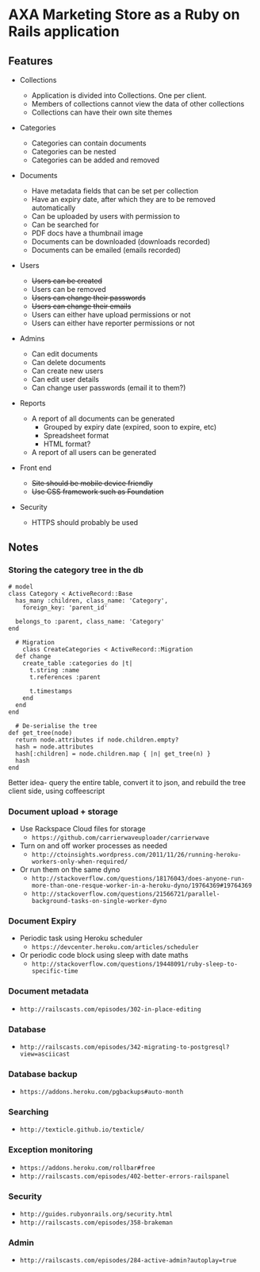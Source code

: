 # AXA Marketing Store as a Ruby on Rails application

## Features

* Collections
  * Application is divided into Collections. One per client.
  * Members of collections cannot view the data of other collections
  * Collections can have their own site themes

* Categories
  * Categories can contain documents
  * Categories can be nested
  * Categories can be added and removed

* Documents
  * Have metadata fields that can be set per collection
  * Have an expiry date, after which they are to be removed automatically
  * Can be uploaded by users with permission to
  * Can be searched for
  * PDF docs have a thumbnail image
  * Documents can be downloaded (downloads recorded)
  * Documents can be emailed (emails recorded)

* Users
  * ~~Users can be created~~
  * Users can be removed
  * ~~Users can change their passwords~~
  * ~~Users can change their emails~~
  * Users can either have upload permissions or not
  * Users can either have reporter permissions or not

* Admins
  * Can edit documents
  * Can delete documents
  * Can create new users
  * Can edit user details
  * Can change user passwords (email it to them?)

* Reports
  * A report of all documents can be generated
    * Grouped by expiry date (expired, soon to expire, etc)
    * Spreadsheet format
    * HTML format?
  * A report of all users can be generated

* Front end
  * ~~Site should be mobile device friendly~~
  * ~~Use CSS framework such as Foundation~~

* Security
  * HTTPS should probably be used

## Notes

### Storing the category tree in the db

    # model
    class Category < ActiveRecord::Base
      has_many :children, class_name: 'Category',
        foreign_key: 'parent_id'

      belongs_to :parent, class_name: 'Category'
    end

      # Migration
        class CreateCategories < ActiveRecord::Migration
      def change
        create_table :categories do |t|
          t.string :name
          t.references :parent

          t.timestamps
        end
      end
    end

      # De-serialise the tree
    def get_tree(node)
      return node.attributes if node.children.empty?
      hash = node.attributes
      hash[:children] = node.children.map { |n| get_tree(n) }
      hash
    end

Better idea- query the entire table, convert it to json, and rebuild the tree
client side, using coffeescript

### Document upload + storage

* Use Rackspace Cloud files for storage
  * `https://github.com/carrierwaveuploader/carrierwave`
* Turn on and off worker processes as needed
  * `http://ctoinsights.wordpress.com/2011/11/26/running-heroku-workers-only-when-required/`
* Or run them on the same dyno
  * `http://stackoverflow.com/questions/18176043/does-anyone-run-more-than-one-resque-worker-in-a-heroku-dyno/19764369#19764369`
  * `http://stackoverflow.com/questions/21566721/parallel-background-tasks-on-single-worker-dyno`

### Document Expiry

* Periodic task using Heroku scheduler
  * `https://devcenter.heroku.com/articles/scheduler`
* Or periodic code block using sleep with date maths
  * `http://stackoverflow.com/questions/19448091/ruby-sleep-to-specific-time`

### Document metadata

* `http://railscasts.com/episodes/302-in-place-editing`

### Database

* `http://railscasts.com/episodes/342-migrating-to-postgresql?view=asciicast`

### Database backup

* `https://addons.heroku.com/pgbackups#auto-month`

### Searching

* `http://texticle.github.io/texticle/`

### Exception monitoring

* `https://addons.heroku.com/rollbar#free`
* `http://railscasts.com/episodes/402-better-errors-railspanel`

### Security

* `http://guides.rubyonrails.org/security.html`
* `http://railscasts.com/episodes/358-brakeman`

### Admin

* `http://railscasts.com/episodes/284-active-admin?autoplay=true`

